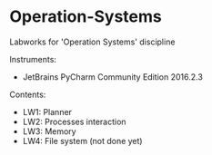 # Operation-Systems

Labworks for 'Operation Systems' discipline

Instruments:
* JetBrains PyCharm Community Edition 2016.2.3

Contents:
* LW1: Planner
* LW2: Processes interaction
* LW3: Memory
* LW4: File system (not done yet)
